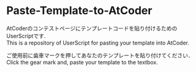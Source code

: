 # Paste-Template-to-AtCoder
AtCoderのコンテストページにテンプレートコードを貼り付けるためのUserScriptです.<br>
This is a repository of UserScript for pasting your template into AtCoder.<br>

ご使用前に歯車マークを押してあなたのテンプレートを貼り付けてください．<br>
Click the gear mark and, paste your template to the textbox.
